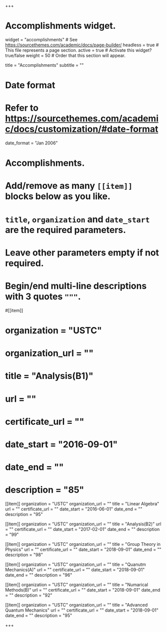 +++
# Accomplishments widget.
widget = "accomplishments"  # See https://sourcethemes.com/academic/docs/page-builder/
headless = true  # This file represents a page section.
active = true  # Activate this widget? true/false
weight = 50  # Order that this section will appear.

title = "Accomplish&shy;ments"
subtitle = ""

# Date format
#   Refer to https://sourcethemes.com/academic/docs/customization/#date-format
date_format = "Jan 2006"

# Accomplishments.
#   Add/remove as many `[[item]]` blocks below as you like.
#   `title`, `organization` and `date_start` are the required parameters.
#   Leave other parameters empty if not required.
#   Begin/end multi-line descriptions with 3 quotes `"""`.

#[[item]]
#  organization = "USTC"
#  organization_url = ""
#  title = "Analysis(B1)"
#  url = ""
#  certificate_url = ""
#  date_start = "2016-09-01"
#  date_end = ""
#  description = "85"

[[item]]
  organization = "USTC"
  organization_url = ""
  title = "Linear Algebra"
  url = ""
  certificate_url = ""
  date_start = "2016-06-01"
  date_end = ""
  description = "95"
  
[[item]]
  organization = "USTC"
  organization_url = ""
  title = "Analysis(B2)"
  url = ""
  certificate_url = ""
  date_start = "2017-02-01"
  date_end = ""
  description = "99"

[[item]]
  organization = "USTC"
  organization_url = ""
  title = "Group Theory in Physics"
  url = ""
  certificate_url = ""
  date_start = "2018-09-01"
  date_end = ""
  description = "98"

[[item]]
  organization = "USTC"
  organization_url = ""
  title = "Quanutm Mechanics(A)"
  url = ""
  certificate_url = ""
  date_start = "2018-09-01"
  date_end = ""
  description = "96"

[[item]]
  organization = "USTC"
  organization_url = ""
  title = "Numarical Methods(B)"
  url = ""
  certificate_url = ""
  date_start = "2018-09-01"
  date_end = ""
  description = "92"

[[item]]
  organization = "USTC"
  organization_url = ""
  title = "Advanced Quantum Mechanics"
  url = ""
  certificate_url = ""
  date_start = "2018-09-01"
  date_end = ""
  description = "95"

+++
